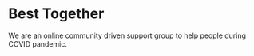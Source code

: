 # Best Together

We are an online community driven support group to help people during COVID pandemic.
